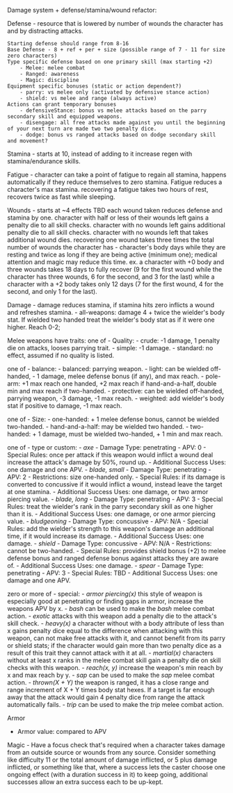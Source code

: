 Damage system + defense/stamina/wound refactor:

Defense - resource that is lowered by number of wounds the character has and by distracting attacks.

    Starting defense should range from 8-16
    Base Defense - 8 + ref + per + size (possible range of 7 - 11 for size zero characters)
    Type specific defense based on one primary skill (max starting +2)
        - Melee: melee combat
        - Ranged: awareness
        - Magic: discipline
    Equipment specific bonuses (static or action dependent?)
        - parry: vs melee only (activated by defensive stance action)
        - shield: vs melee and range (always active)
    Actions can grant temporary bonuses
        - defensiveStance: bonus vs melee attacks based on the parry secondary skill and equipped weapons.
        - disengage: all free attacks made against you until the beginning of your next turn are made two two penalty dice.
        - dodge: bonus vs ranged attacks based on dodge secondary skill and movement?



Stamina - starts at 10, instead of adding to it increase regen with stamina/endurance skills.

Fatigue - character can take a point of fatigue to regain all stamina, happens automatically if they reduce themselves to zero stamina. Fatigue reduces a character's max stamina.
recovering a fatigue takes two hours of rest, recovers twice as fast while sleeping.

Wounds - starts at ~4 effects TBD
each wound taken reduces defense and stamina by one.
character with half or less of their wounds left gains a penalty die to all skill checks.
character with no wounds left gains additional penalty die to all skill checks.
character with no wounds left that takes additional wound dies.
recovering one wound takes three times the total number of wounds the character has - character's body days while they are resting and twice as long if they are being active (minimum one); medical attention and magic may reduce this time.
ex. a character with +0 body and three wounds takes 18 days to fully recover (9 for the first wound while the character has three wounds, 6 for the second, and 3 for the last) while a character with a +2 body takes only 12 days (7 for the first wound, 4 for the second, and only 1 for the last).





Damage - damage reduces stamina, if stamina hits zero inflicts a wound and refreshes stamina.
    - all-weapons: damage 4 + twice the wielder's body stat. If wielded two handed treat the wielder's body stat as if it were one higher. Reach 0-2;


Melee weapons have traits:
one of - Quality:
    - crude: -1 damage, 1 penalty die on attacks, looses parrying trait.
    - simple: -1 damage.
    - standard: no effect, assumed if no quality is listed.

one of - balance:
    - balanced: parrying weapon.
    - light: can be wielded off-handed, - 1 damage, melee defense bonus (if any), and max reach.
    - pole-arm: +1 max reach one handed, +2 max reach if hand-and-a-half, double min and max reach if two-handed.
    - protective: can be wielded off-handed, parrying weapon, -3 damage, -1 max reach.
    - weighted: add wielder's body stat if positive to damage, -1 max reach.

one of - Size:
    - one-handed: + 1 melee defense bonus, cannot be wielded two-handed.
    - hand-and-a-half: may be wielded two handed.
    - two-handed: + 1 damage, must be wielded two-handed, + 1 min and max reach.

one of - type or custom:
    - *axe*
        - Damage Type: penetrating
        - APV: 0
        - Special Rules: once per attack if this weapon would inflict a wound deal increase the attack's damage by 50%, round up.
        - Additional Success Uses: one damage and one APV.
    - *blade, small*
        - Damage Type: penetrating
        - APV: 2
        - Restrictions: size one-handed only.
        - Special Rules: if its damage is converted to concussive if it would inflict a wound, instead leave the target at one stamina.
        - Additional Success Uses: one damage, or two armor piercing value.
    - *blade, long*
        - Damage Type: penetrating
        - APV: 3
        - Special Rules: treat the wielder's rank in the parry secondary skill as one higher than it is.
        - Additional Success Uses: one damage, or one armor piercing value.
    - *bludgeoning*
        - Damage Type: concussive
        - APV: N/A
        - Special Rules: add the wielder's strength to this weapon's damage an additional time, if it would increase its damage.
        - Additional Success Uses: one damage.
    - *shield*
        - Damage Type: concussive
        - APV: N/A
        - Restrictions: cannot be two-handed.
        - Special Rules: provides shield bonus (+2) to melee defense bonus and ranged defense bonus against attacks they are aware of.
        - Additional Success Uses: one damage.
    - *spear*
        - Damage Type: penetrating
        - APV: 3
        - Special Rules: TBD
        - Additional Success Uses: one damage and one APV.

zero or more of - special:
    - *armor piercing(x)* this style of weapon is especially good at penetrating or finding gaps in armor, increase the weapons APV by x.
    - *bash* can be used to make the *bash* melee combat action.
    - *exotic* attacks with this weapon add a penalty die to the attack's skill check.
    - *heavy(x)* a character without with a body attribute of less than x gains penalty dice equal to the difference when attacking with this weapon, can not make free attacks with it, and cannot benefit from its parry or shield stats; if the character would gain more than two penalty dice as a result of this trait they cannot attack with it at all.
    - *martial(x)* characters without at least x ranks in the melee combat skill gain a penalty die on skill checks with this weapon.
    - *reach(x, y)* increase the weapon's min reach by x and max reach by y.
    - *sap* can be used to make the *sap* melee combat action.
    - *thrown(X + Y)* the weapon is ranged, it has a close range and range increment of X + Y times body stat hexes. If a target is far enough away that the attack would gain 4 penalty dice from range the attack automatically fails.
    - *trip* can be used to make the *trip* melee combat action.

Armor
  - Armor value: compared to APV





  Magic - Have a focus check that's required when a character takes damage from an outside source or wounds from any source. Consider something like difficulty 11 or the total amount of damage inflicted, or 5 plus damage inflicted, or something like that, where a success lets the caster choose one ongoing effect (with a duration success in it) to keep going, additional successes allow an extra success each to be up-kept.
